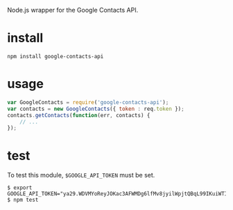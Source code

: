 Node.js wrapper for the Google Contacts API.

# install

    npm install google-contacts-api

# usage

```javascript
var GoogleContacts = require('google-contacts-api');
var contacts = new GoogleContacts({ token : req.token });
contacts.getContacts(function(err, contacts) {
    // ...
});
```

# test 

To test this module, `$GOOGLE_API_TOKEN` must be set.

```
$ export GOOGLE_API_TOKEN="ya29.WDVMYoReyJOKac3AFWMDg6lfMv8jyilWpjtQBqL99IKuiWTInpEqZFDi"
$ npm test
```